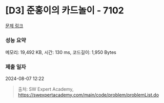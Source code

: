 # [D3] 준홍이의 카드놀이 - 7102 

[문제 링크](https://swexpertacademy.com/main/code/problem/problemDetail.do?contestProbId=AWkIlHWqBYcDFAXC) 

### 성능 요약

메모리: 19,492 KB, 시간: 130 ms, 코드길이: 1,950 Bytes

### 제출 일자

2024-08-07 12:22



> 출처: SW Expert Academy, https://swexpertacademy.com/main/code/problem/problemList.do